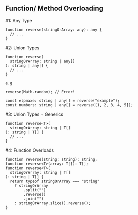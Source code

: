## Function/ Method Overloading
#1: Any Type
```
function reverse(stringOrArray: any): any {
  // ...
}

```
#2: Union Types
```
function reverse(
  stringOrArray: string | any[]
): string | any[] {
  // ...
}

e.g

reverse(Math.random); // Error!

const elpmaxe: string | any[] = reverse("example");
const numbers: string | any[] = reverse([1, 2, 3, 4, 5]);

```
#3: Union Types + Generics

```
function reverse<T>(
  stringOrArray: string | T[]
): string | T[] {
  // ...
}

```
#4: Function Overloads
```
function reverse(string: string): string;
function reverse<T>(array: T[]): T[];
function reverse<T>(
  stringOrArray: string | T[]
): string | T[] {
  return typeof stringOrArray === "string"
    ? stringOrArray
        .split("")
        .reverse()
        .join("")
    : stringOrArray.slice().reverse();
}

```
